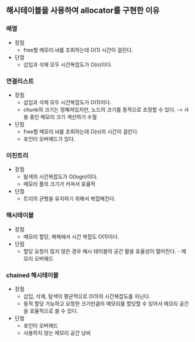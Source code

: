 ## 해시테이블을 사용하여 allocator를 구현한 이유


### 배열
- 장점<br>
  - free할 메모리 id를 조회하는데 O(1) 시간이 걸린다.
- 단점<br>
    - 삽입과 삭제 모두 시간복잡도가 O(n)이다.


### 연결리스트
- 장점<br>
    - 삽입과 삭제 모두 시간복잡도가 O(1)이다.<br>
    - chunk의 크기는 정해져있지만, 노드의 크기를 동적으로 조정할 수 있다. -> 사용 중인 메모리 크기 계산하기 수월
- 단점<br>
    - free할 메모리 id를 조회하는데 O(n)의 시간이 걸린다.<br>
    - 포인터 오버헤드가 있다.


### 이진트리
- 장점<br>
    - 탐색의 시간복잡도가 O(logn)이다.<br>
    - 메모리 풀의 크기가 커져서 효율적
- 단점<br>
    - 트리의 균형을 유지하기 위해서 복잡해진다.

### 해시테이블
- 장점<br>
    - 메모리 할당, 해제에서 시간 복잡도 O(1)이다.
- 단점<br>
    - 할당 요청이 많지 않은 경우 해시 테이블의 공간 활용 효율성이 떨어진다. - 메모리 오버헤드

### chained 해시테이블
- 장점<br>
    - 삽입, 삭제, 탐색이 평균적으로 O(1)의 시간복잡도를 지닌다.
    - 동적 할당 가능하고 요청한 크기만큼의 메모리를 할당할 수 있어서 메모리 공간을 효율적으로 쓸 수 있다.
- 단점<br>
    - 포인터 오버헤드
    - 사용하지 않는 메모리 공간 낭비